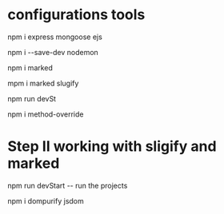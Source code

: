 # configurations tools

npm i express mongoose ejs

npm i --save-dev nodemon

npm i marked

mpm i marked slugify

npm run devSt

npm i method-override

# Step II working with sligify and marked

npm run devStart -- run the projects

npm i dompurify jsdom
